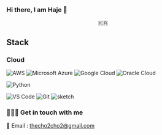 ### Hi there, I am Haje 👋


<p align="center">
  <samp>
    🇰🇷 <br> 
  </samp>
</p>



## Stack
### Cloud
![AWS](https://img.shields.io/badge/Amazon%20Web%20Services-232F3E.svg?&style=for-the-badge&logo=Amazon%20AWS&logoColor=white)
![Microsoft Azure](https://img.shields.io/badge/Microsoft%20Azure-0089D6.svg?&style=for-the-badge&logo=Microsoft%20Azure&logoColor=white)
![Google Cloud](https://img.shields.io/badge/Google%20Cloud-4285F4.svg?&style=for-the-badge&logo=Google%20Cloud&logoColor=white)
![Oracle Cloud](https://img.shields.io/badge/Oracle%20Cloud-C0352F.svg?&style=for-the-badge&logo=Oracle&logoColor=white)

<img alt="Python" src ="https://img.shields.io/badge/Python-3776AB.svg?&style=for-the-badge&logo=Python&logoColor=white"/>

![VS Code](https://img.shields.io/static/v1?style=for-the-badge&logo=visual-studio-code&message=VS%20Code&label=&color=007ACC&labelColor=000000)
![Git](https://img.shields.io/static/v1?style=for-the-badge&logo=git&message=Git&label=&color=F05032&labelColor=000000)
![sketch](https://img.shields.io/static/v1?style=for-the-badge&logo=sketch&message=SKETCH&label=&color=F7B500&labelColor=000000) 

<!-- 💎 Projects -->

### 🏄🏻‍♀️ Get in touch with me

📧 Email : thecho2cho2@gmail.com



<!--
**hajekim/hajekim** is a ✨ _special_ ✨ repository because its `README.md` (this file) appears on your GitHub profile.

Here are some ideas to get you started:

- 🔭 I’m currently working on ...
- 🌱 I’m currently learning ...
- 👯 I’m looking to collaborate on ...
- 🤔 I’m looking for help with ...
- 💬 Ask me about ...
- 📫 How to reach me: ...
- 😄 Pronouns: ...
- ⚡ Fun fact: ...
-->
